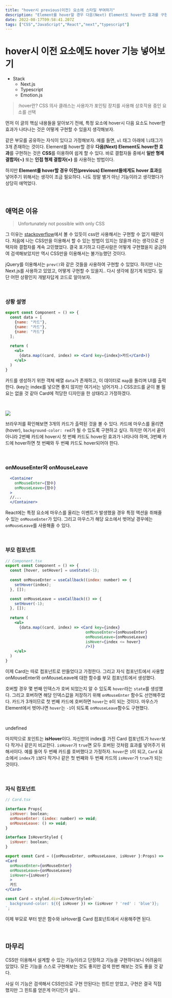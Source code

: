 ```yaml
---
title: "hover시 previous(이전) 요소에 스타일 부여하기"
description: "Element를 hover할 경우 다음(Next) Element도 hover한 효과를 구현하는 것은 css를 이용하여 쉽게 할 수 있다. 하지만 이전(previous) Element들에게도 hover 효과를 넣는 것은 다른 문제다..."
date: 2022-08-17T09:58:41.207Z
tags: ["CSS","JavaScript","React","next","typescript"]
---
```

# hover시 이전 요소에도 hover 기능 넣어보기

- Stack
  - Next.js
  - Typescript
  - Emotion.js

> :hover란? CSS 의사 클래스는 사용자가 포인팅 장치를 사용해 상호작용 중인 요소를 선택


먼저 이 글의 핵심 내용들을 알아보기 전에, 특정 요소에 hover시 다음 요소도 hover한 효과가 나타나는 것은 어떻게 구현할 수 있을지 생각해보자.

같은 부모를 공유하는 자식이 있다고 가정해보자. 예를 들면, `ul` 태그 아래에 `li`태그가 3개 존재하는 것이다. Element를 hover할 경우 **다음(Next) Element도 hover한 효과**를 구현하는 것은 **CSS**를 이용하여 쉽게 할 수 있다. 바로 결합자들 중에서 **일반 형제 결합자(~)** 또는 **인접 형제 결합자(+)** 를 사용하는 방법이다.

하지만 **Element를 hover할 경우 이전(previous) Element들에게도 hover 효과**를 넣어주기 위해서는 생각이 조금 필요하다. 나도 정말 별거 아닌 기능이라고 생각했다가 상당히 애먹었다.

<br>

## 애먹은 이유

> Unfortunately not possible with only CSS

그 이유는 [stackoverflow](https://stackoverflow.com/questions/25203608/change-previous-element-on-hover)에서 볼 수 있듯이 css만 사용해서는 구현할 수 없기 때문이다. 처음에 나는 CSS만을 이용해서 할 수 있는 방법이 있지는 않을까 라는 생각으로 선택자와 결합자를 계속 고민했었다. 결국 포기하고 다른사람은 어떻게 구현했을지 궁금하여 검색해보았지만 역시 CSS만을 이용해서는 불가능했던 것이다.

jQuery를 이용해서는 `prev()`와 같은 것들을 사용하여 구현할 수 있었다. 하지만 나는 Next.js를 사용하고 있었고, 어떻게 구현할 수 있을지.. 다시 생각에 잠기게 되었다. 일단 어떤 상황인지 개발자답게 코드로 알아보자.

<br>

### 상황 설명

```jsx
export const Component = () => {
  const data = [
    {name: "카드"},
    {name: "카드"},
    {name: "카드"}
  ];
  
  return (
    <ul>
      {data.map((card, index) => <Card key={index}>카드</Card>)}
    </ul>
  )
}
```

카드를 생성하기 위한 객체 배열 `data`가 존재하고, 이 데이터로 `map`을 돌리며 UI를 출력한다. (key는 index를 넣으면 좋지 않지만 여기서는 넘어가자..) CSS코드를 굳이 볼 필요는 없을 것 같아 Card에 적당한 디자인을 한 상태라고 가정하겠다.

<br>

![](/images/bb423e9d-e54d-4007-b0c9-f90d4331679b-image.png)

브라우저를 확인해보면 3개의 카드가 출력된 것을 볼 수 있다. 카드에 마우스를 올리면(hover), `background-color: red`가 될 수 있도록 구현하고 싶다. 하지만 여기서 끝이 아니라 2번째 카드에 hover시 첫 번째 카드도 hover된 효과가 나타나야 하며, 3번째 카드에 hover하면 첫 번째와 두 번째 카드도 hover되어야 한다.

<br>

### onMouseEnter와 onMouseLeave

```jsx
  <Container
    onMouseEnter={함수}
    onMouseLeave={함수}
  >
  //...
  </Container>
```

React에는 특정 요소에 마우스를 올리는 이벤트가 발생했을 경우 특정 액션을 취해줄 수 있는 `onMouseEnter`가 있다. 그리고 마우스가 해당 요소에서 벗어날 경우에는 `onMouseLeave`를 사용해줄 수 있다.

<br>

### 부모 컴포넌트

```jsx
// Component.tsx
export const Component = () => {
  const [hover, setHover] = useState(-1);
  
  const onMouseEnter = useCallback((index: number) => {
    setHover(index);
  }, []);

  const onMouseLeave = useCallback(() => {
    setHover(-1);
  }, []);
  
  return (
    <ul>
      {data.map((card, index) => <Card key={index} 
                                   onMouseEnter={onMouseEnter}
                                   onMouseLeave={onMouseLeave}
                                   isHover={index <= hover}
                                   />)}
    </ul>
  )
}
```

이제 Card는 따로 컴포넌트로 만들었다고 가정한다. 그리고 자식 컴포넌트에서 사용할 onMouseEnter와 onMouseLeave에 대한 함수를 부모 컴포넌트에서 생성했다.

호버할 경우 몇 번째 인덱스가 호버 되었는지 알 수 있도록 `hover`라는 `state`를 생성했다. 그리고 호버하면 해당 인덱스값을 저장하기 위해 `onMouseEnter` 함수도 선언해주었다. 카드가 3개이므로 첫 번째 카드에 호버하면 `hover`는 `0`이 되는 것이다. 마우스가 Element에서 벗어나면 `hover`는 `-1`이 되도록 `onMouseLeave`함수도 구현했다.

<br>

undefined

마지막으로 포인트는 **isHover**이다. 자신만의 index를 가진 Card 컴포넌트가 `hover`보다 작거나 같은지 비교한다. `isHover`가 `true`면 모두 호버된 것처럼 효과를 넣어주기 위해서이다. 예를 들어 두 번째 카드를 호버했다고 가정하자. `hover`은 `1`이 되고, `Card` 요소에서 `index`가 `1`보다 작거나 같은 첫 번째와 두 번째 카드의 `isHover`가 `true`가 되는 것이다.

<br>

### 자식 컴포넌트

```jsx
// Card.tsx

interface Props{
  isHover: boolean;
  onMouseEnter: (index: number) => void;
  onMouseLeave: () => void;
}

interface IsHoverStyled {
  isHover: boolean;
}

export const Card = ({onMouseEnter, onMouseLeave, isHover }:Props) =>
<Card
  onMouseEnter={onMouseEnter}
  onMouseLeave={onMouseLeave}
  isHover={isHover}
  >
  카드
</Card>

const Card = styled.div<IsHoverStyled>`
  background-color: ${({ isHover }) => (isHover ? 'red' : 'blue')};
`;
```

이제 부모로 부터 받은 함수와 isHover를 Card 컴포넌트에서 사용해주면 된다.

<br>

## 마무리

CSS만 이용해서 설계할 수 있는 기능이라고 단정하고 기능을 구현하다보니 어려움이 있었다. 모든 기능을 스스로 구현해보는 것도 좋지만 검색 한번 해보는 것도 좋을 것 같다.

사실 이 기능은 검색해서 CSS만으로 구현 안된다는 힌트만 얻었고, 구현은 결국 직접 했지만 그 힌트를 얻은게 어디인가 싶다..